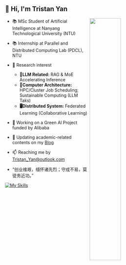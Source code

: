 ## 👋 Hi, I'm Tristan Yan

<a href="https://github.com/YANthinkn?tab=repositories" >
  <img align=right width="45%" src="https://github-readme-stats.vercel.app/api?username=YANthinkn&show_icons=true&theme=algolia" />
</a>

- 📚 MSc Student of Artificial Intelligence at Nanyang Technological University (NTU)

- 📚 Internship at Parallel and Distributed Computing Lab (PDCL), NTU

- 🔎 Research interest
  - **🦙LLM Related:** RAG & MoE Accelerating Inference
  - **💾Computer Architecture:** HPC/Cluster Job Scheduling; Sustainable Computing (LLM Taks)
  - **🖥Distributed System:** Federated Learning (Collaborative Learning)

- 🔭 Working on a Green AI Project funded by Alibaba

- 📑 Updating academic-related contents on my [Blog](https://tristanyan.cn)
  
- 📫 Reaching me by Tristan_Yan@outlook.com

- “创业维艰，缅怀诸先烈；守成不易，莫徒务近功。”

[![My Skills](https://skillicons.dev/icons?i=python,go,linux,docker,grafana,kubernetes,git,vim,aws,gcp,azure,markdown,latex)](https://skillicons.dev)
